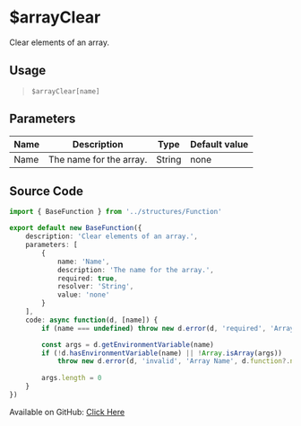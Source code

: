 # $arrayClear
Clear elements of an array.
## Usage
> `$arrayClear[name]`
## Parameters
| Name |       Description       |  Type  | Default value |
|------|-------------------------|--------|---------------|
| Name | The name for the array. | String | none          |

## Source Code
```ts
import { BaseFunction } from '../structures/Function'

export default new BaseFunction({
    description: 'Clear elements of an array.',
    parameters: [
        {
            name: 'Name',
            description: 'The name for the array.',
            required: true,
            resolver: 'String',
            value: 'none'
        }
    ],
    code: async function(d, [name]) {
        if (name === undefined) throw new d.error(d, 'required', 'Array Name', d.function?.name!)

        const args = d.getEnvironmentVariable(name)
        if (!d.hasEnvironmentVariable(name) || !Array.isArray(args)) 
            throw new d.error(d, 'invalid', 'Array Name', d.function?.name!)
        
        args.length = 0
    }
})
```
Available on GitHub: [Click Here](https://github.com/Cyberghxst/bdjs/blob/v1/src/functions/arrayClear.ts)